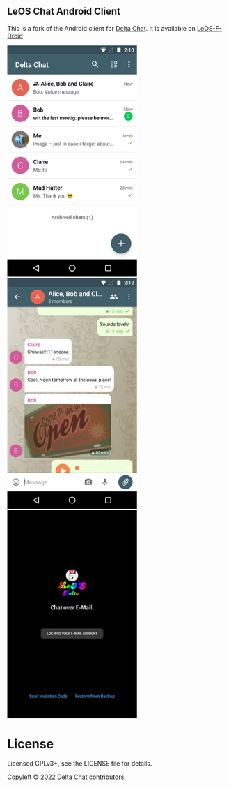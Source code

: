 ## LeOS Chat Android Client

This is a fork of the Android client for [Delta Chat](https://delta.chat/).
It is available on [LeOS-F-Droid](https://leos-gsi.de/fdroid/)

<img alt="Screenshot Chat List" src="docs/images/2019-01-chatlist.png" width="298" /> <img alt="Screenshot Chat View" src="docs/images/2019-01-chat.png" width="298" /> <img alt="LogIn" src="docs/images/LogIn.png" width="298" />


# License

Licensed GPLv3+, see the LICENSE file for details.

Copyleft © 2022 Delta Chat contributors.
